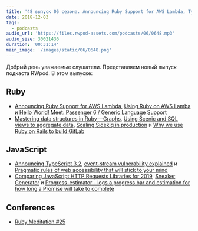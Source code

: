 ```yaml
---
title: '48 выпуск 06 сезона. Announcing Ruby Support for AWS Lambda, TypeScript 3.2, Sneaker Generator, Progress-estimator и прочее'
date: 2018-12-03
tags:
  - podcasts
audio_url: 'https://files.rwpod-assets.com/podcasts/06/0648.mp3'
audio_size: 30021436
duration: '00:31:14'
main_image: '/images/static/06/0648.png'
---
```


Добрый день уважаемые слушатели. Представляем новый выпуск подкаста RWpod. В этом выпуске:

## Ruby

- [Announcing Ruby Support for AWS Lambda](https://aws.amazon.com/blogs/compute/announcing-ruby-support-for-aws-lambda/), [Using Ruby on AWS Lamba](https://blog.honeybadger.io/using-ruby-on-aws-lamba/) и [Hello World! Meet: Passenger 6 / Generic Language Support](https://blog.phusion.nl/2018/11/30/passenger-6-0-generic-language-support/)
- [Mastering data structures in Ruby — Graphs](https://medium.com/amiralles/mastering-data-structures-in-ruby-graphs-caa5892d50b1), [Using Scenic and SQL views to aggregate data](https://blog.weareredlight.com/using-scenic-and-sql-views-to-aggregate-data-72861b75a0fd), [Scaling Sidekiq in production](https://medium.com/@rajagopals/scaling-sidekiq-in-production-ca4d3d0002db) и [Why we use Ruby on Rails to build GitLab](https://about.gitlab.com/2018/10/29/why-we-use-rails-to-build-gitlab/)

## JavaScript

- [Announcing TypeScript 3.2](https://blogs.msdn.microsoft.com/typescript/2018/11/29/announcing-typescript-3-2/), [event-stream vulnerability explained](https://schneid.io/blog/event-stream-vulnerability-explained/) и [Pragmatic rules of web accessibility that will stick to your mind](https://medium.freecodecamp.org/pragmatic-rules-of-web-accessibility-that-will-stick-to-your-mind-9d3eb85a1a28)
- [Comparing JavaScript HTTP Requests Libraries for 2019](https://blog.bitsrc.io/comparing-http-request-libraries-for-2019-7bedb1089c83), [Sneaker Generator](https://98mprice.github.io/sneaker-generator/) и [Progress-estimator - logs a progress bar and estimation for how long a Promise will take to complete](https://github.com/bvaughn/progress-estimator)

## Conferences

- [Ruby Meditation #25](http://www.rubymeditation.com/)
